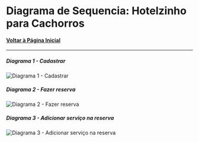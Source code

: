 # Diagrama de Sequencia:  Hotelzinho para Cachorros
#### [Voltar à Página Inicial](https://github.com/renathavictor/DogBnb-APS)
---
##### Diagrama 1 - Cadastrar
![Diagrama 1 - Cadastrar](https://i.imgur.com/e2SjqS6.png "Diagrama 1 - Cadastrar")

##### Diagrama 2 - Fazer reserva
![Diagrama 2 - Fazer reserva](https://i.imgur.com/YVG9SRU.png "Diagrama 2 - Fazer reserva")

##### Diagrama 3 - Adicionar serviço na reserva
![Diagrama 3 - Adicionar serviço na reserva](https://i.imgur.com/3nPtBze.png "Diagrama 3 - Adicionar serviço na reserva")
